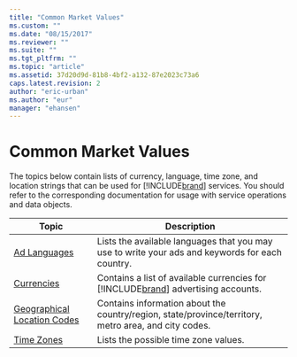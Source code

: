 ```yaml
---
title: "Common Market Values"
ms.custom: ""
ms.date: "08/15/2017"
ms.reviewer: ""
ms.suite: ""
ms.tgt_pltfrm: ""
ms.topic: "article"
ms.assetid: 37d20d9d-81b8-4bf2-a132-87e2023c73a6
caps.latest.revision: 2
author: "eric-urban"
ms.author: "eur"
manager: "ehansen"
---
```

# Common Market Values
The topics below contain lists of currency, language, time zone, and location strings that can be used for [!INCLUDE[brand](../../concepts/includes/brand.md)] services. You should refer to the corresponding documentation for usage with service operations and data objects.

|Topic|Description|
|---------|---------------|
|[Ad Languages](../../concepts/api-reference/ad-languages.md)|Lists the available languages that you may use to write your ads and keywords for each country.|
|[Currencies](../../concepts/api-reference/currencies.md)|Contains a list of available currencies for [!INCLUDE[brand](../../concepts/includes/brand.md)] advertising accounts.|
|[Geographical Location Codes](../../concepts/api-reference/geographical-location-codes.md)|Contains information about the country/region, state/province/territory, metro area, and city codes.|
|[Time Zones](../../concepts/api-reference/time-zones.md)|Lists the possible time zone values.|
